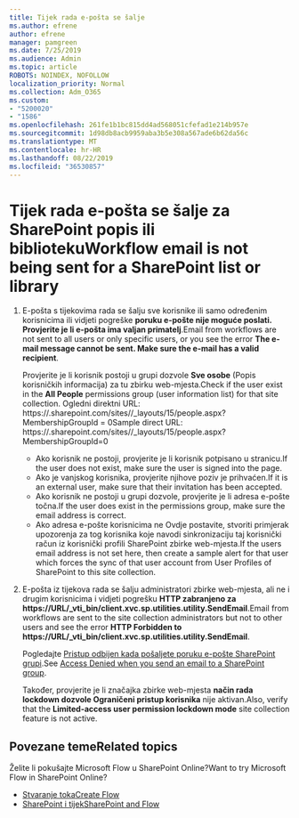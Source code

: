```yaml
---
title: Tijek rada e-pošta se šalje
ms.author: efrene
author: efrene
manager: pamgreen
ms.date: 7/25/2019
ms.audience: Admin
ms.topic: article
ROBOTS: NOINDEX, NOFOLLOW
localization_priority: Normal
ms.collection: Adm_O365
ms.custom:
- "5200020"
- "1586"
ms.openlocfilehash: 261fe1b1bc815dd4ad568051cfefad1e214b957e
ms.sourcegitcommit: 1d98db8acb9959aba3b5e308a567ade6b62da56c
ms.translationtype: MT
ms.contentlocale: hr-HR
ms.lasthandoff: 08/22/2019
ms.locfileid: "36530857"
---
```

# <a name="workflow-email-is-not-being-sent-for-a-sharepoint-list-or-library"></a><span data-ttu-id="abb0a-102">Tijek rada e-pošta se šalje za SharePoint popis ili biblioteku</span><span class="sxs-lookup"><span data-stu-id="abb0a-102">Workflow email is not being sent for a SharePoint list or library</span></span>

1. <span data-ttu-id="abb0a-103">E-pošta s tijekovima rada se šalju sve korisnike ili samo određenim korisnicima ili vidjeti pogreške **poruku e-pošte nije moguće poslati. Provjerite je li e-pošta ima valjan primatelj**.</span><span class="sxs-lookup"><span data-stu-id="abb0a-103">Email from workflows are not sent to all users or only specific users, or you see the error **The e-mail message cannot be sent. Make sure the e-mail has a valid recipient**.</span></span>

    <span data-ttu-id="abb0a-104">Provjerite je li korisnik postoji u grupi dozvole **Sve osobe** (Popis korisničkih informacija) za tu zbirku web-mjesta.</span><span class="sxs-lookup"><span data-stu-id="abb0a-104">Check if the user exist in the **All People** permissions group (user information list) for that site collection.</span></span>  <span data-ttu-id="abb0a-105">Ogledni direktni URL: https://<tenant>.sharepoint.com/sites/<sitename>/_layouts/15/people.aspx? MembershipGroupId = 0</span><span class="sxs-lookup"><span data-stu-id="abb0a-105">Sample direct URL: https://<tenant>.sharepoint.com/sites/<sitename>/_layouts/15/people.aspx?MembershipGroupId=0</span></span>

    - <span data-ttu-id="abb0a-106">Ako korisnik ne postoji, provjerite je li korisnik potpisano u stranicu.</span><span class="sxs-lookup"><span data-stu-id="abb0a-106">If the user does not exist, make sure the user is signed into the page.</span></span> 
    - <span data-ttu-id="abb0a-107">Ako je vanjskog korisnika, provjerite njihove poziv je prihvaćen.</span><span class="sxs-lookup"><span data-stu-id="abb0a-107">If it is an external user, make sure that their invitation has been accepted.</span></span>
    - <span data-ttu-id="abb0a-108">Ako korisnik ne postoji u grupi dozvole, provjerite je li adresa e-pošte točna.</span><span class="sxs-lookup"><span data-stu-id="abb0a-108">If the user does exist in the permissions group, make sure the email address is correct.</span></span>
    - <span data-ttu-id="abb0a-109">Ako adresa e-pošte korisnicima ne Ovdje postavite, stvoriti primjerak upozorenja za tog korisnika koje navodi sinkronizaciju taj korisnički račun iz korisnički profili SharePoint zbirke web-mjesta.</span><span class="sxs-lookup"><span data-stu-id="abb0a-109">If the users email address is not set here, then create a sample alert for that user which forces the sync of that user account from User Profiles of SharePoint to this site collection.</span></span>
 
2. <span data-ttu-id="abb0a-110">E-pošta iz tijekova rada se šalju administratori zbirke web-mjesta, ali ne i drugim korisnicima i vidjeti pogrešku **HTTP zabranjeno za <span>https:</span>//URL/_vti_bin/client.xvc.sp.utilities.utility.SendEmail**.</span><span class="sxs-lookup"><span data-stu-id="abb0a-110">Email from workflows are sent to the site collection administrators but not to other users and see the error **HTTP Forbidden to <span>https:</span>//URL/_vti_bin/client.xvc.sp.utilities.utility.SendEmail**.</span></span>
 

    <span data-ttu-id="abb0a-111">Pogledajte [Pristup odbijen kada pošaljete poruku e-pošte SharePoint grupi](https://docs.microsoft.com/sharepoint/support/sharing-and-permissions/access-denied-when-send-an-email-to-groups).</span><span class="sxs-lookup"><span data-stu-id="abb0a-111">See [Access Denied when you send an email to a SharePoint group](https://docs.microsoft.com/sharepoint/support/sharing-and-permissions/access-denied-when-send-an-email-to-groups).</span></span>

    <span data-ttu-id="abb0a-112">Također, provjerite je li značajka zbirke web-mjesta **način rada lockdown dozvole Ograničeni pristup korisnika** nije aktivan.</span><span class="sxs-lookup"><span data-stu-id="abb0a-112">Also, verify that the **Limited-access user permission lockdown mode** site collection feature is not active.</span></span>


## <a name="related-topics"></a><span data-ttu-id="abb0a-113">Povezane teme</span><span class="sxs-lookup"><span data-stu-id="abb0a-113">Related topics</span></span>
<span data-ttu-id="abb0a-114">Želite li pokušajte Microsoft Flow u SharePoint Online?</span><span class="sxs-lookup"><span data-stu-id="abb0a-114">Want to try Microsoft Flow in SharePoint Online?</span></span>
- [<span data-ttu-id="abb0a-115">Stvaranje toka</span><span class="sxs-lookup"><span data-stu-id="abb0a-115">Create Flow</span></span>](https://support.office.com/article/Create-a-flow-for-a-list-or-library-in-SharePoint-Online-or-OneDrive-for-Business-a9c3e03b-0654-46af-a254-20252e580d01) 
- [<span data-ttu-id="abb0a-116">SharePoint i tijek</span><span class="sxs-lookup"><span data-stu-id="abb0a-116">SharePoint and Flow</span></span>](https://flow.microsoft.com/blog/sharepoint-and-flow/) 


